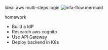 Idea: aws multi-steps login
![mfa-flow.mermaid](./src/main/resources/static/mfa-flow.mermaid)

homework
- Build a IdP
- Research aws cognito
- Use API Gateway
- Deploy backend in K8s